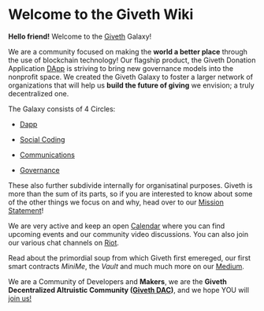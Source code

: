 # Welcome to the Giveth Wiki

**Hello friend!** Welcome to the [Giveth](http://giveth.io) Galaxy! 

We are a community focused on making the **world a better place** through the use of blockchain technology! Our flagship product, the Giveth Donation Application [DApp](https://giveth.io/#dapp) is striving to bring new governance models into the nonprofit space. We created the Giveth Galaxy to foster a larger network of organizations that will help us **build the future of giving** we envision; a truly decentralized one. 

The Galaxy consists of 4 Circles:

* [Dapp](../DApp/beta)

* [Social Coding](../social-coding/what-is-social-coding)

* [Communications](../communications/communications)

* [Governance](../dac/governance)

These also further subdivide internally for organisatinal purposes. Giveth is more than the sum of its parts, so if you are interested to know about some of the other things we focus on and why, head over to our [Mission Statement](https://wiki.giveth.io/dac/mission/)!

We are very active and keep an open [Calendar](../dac/calendar/) where you can find upcoming events and our community video discussions. You can also join our various chat channels on [Riot](https://riot.im/app/#/group/+giveth:matrix.org).

Read about the primordial soup from which Giveth first emereged, our first smart contracts *MiniMe*, the *Vault* and much much more on our  [Medium](https://medium.com/giveth). 

We are a Community of Developers and **Makers**, we are the **Giveth Decentralized Altruistic Community ([Giveth DAC](https://giveth.io/#DAC))**, and we hope YOU will [join us!](http://join.giveth.io)
<br><br>

